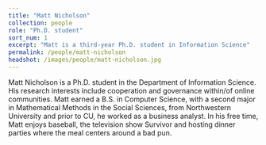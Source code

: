 ```yaml
---
title: "Matt Nicholson"
collection: people
role: "Ph.D. student"
sort_num: 1
excerpt: "Matt is a third-year Ph.D. student in Information Science"
permalink: /people/matt-nicholson
headshot: /images/people/matt-nicholson.jpg
---
```


Matt Nicholson is a Ph.D. student in the Department of Information Science. His research interests include cooperation and governance within/of online communities. Matt earned a B.S. in Computer Science, with a second major in Mathematical Methods in the Social Sciences, from Northwestern University and prior to CU, he worked as a business analyst. In his free time, Matt enjoys baseball, the television show Survivor and hosting dinner parties where the meal centers around a bad pun.
